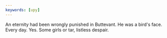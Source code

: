 ```yaml
---
keywords: [upy]
---
```


An eternity had been wrongly punished in Buttevant. He was a bird's face. Every day. Yes. Some girls or tar, listless despair. 
